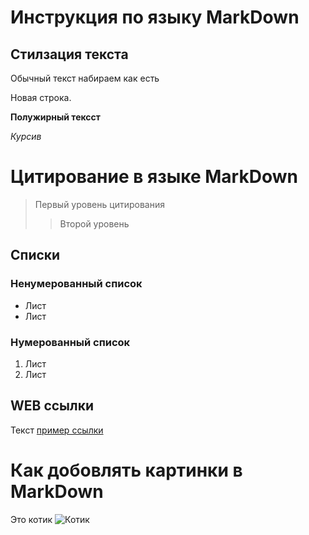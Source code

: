 # Инструкция по языку MarkDown

## Стилзация текста
Обычный текст набираем как есть 

Новая строка.

**Полужирный тексст**

*Курсив*

# Цитирование в языке MarkDown
> Первый уровень цитирования
>> Второй уровень

## Списки
### Ненумерованный список
* Лист
* Лист

### Нумерованный список
1. Лист
2. Лист

## WEB ссылки
Текст [пример ссылки](http.example.com "Всплывающая подсказка")

# Как добовлять картинки в MarkDown
Это котик
![Котик](teftelka.jpg)
